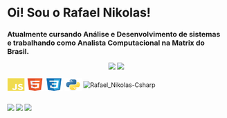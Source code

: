 # Oi! Sou o Rafael Nikolas! 
### Atualmente cursando Análise e Desenvolvimento de sistemas e trabalhando como Analista Computacional na Matrix do Brasil.
<div align="center">
  <img height="180em" src="https://github-readme-stats.vercel.app/api?username=rafaelnikolaspuggi&theme=vision-friendly-dark&show_icons=true)"/>
  <img height="180em" src="https://github-readme-stats.vercel.app/api/top-langs/?username=rafaelnikolaspuggi&layout=compact&langs_count=7&theme=vision-friendly-dark"/>
</div>
<div style="display: inline_block"><br>
  <img align="center" alt="Rafael_Nikolas-Js" height="30" width="40" src="https://raw.githubusercontent.com/devicons/devicon/master/icons/javascript/javascript-plain.svg">
  <img align="center" alt="Rafael_Nikolas-HTML" height="30" width="40" src="https://raw.githubusercontent.com/devicons/devicon/master/icons/html5/html5-original.svg">
  <img align="center" alt="Rafael_Nikolas-CSS" height="30" width="40" src="https://raw.githubusercontent.com/devicons/devicon/master/icons/css3/css3-original.svg">
  <img align="center" alt="Rafael_Nikolas-Python" height="30" width="40" src="https://raw.githubusercontent.com/devicons/devicon/master/icons/python/python-original.svg">
  <img align="center" alt="Rafael_Nikolas-Csharp" height="30" width="40" src="https://img.shields.io/badge/MySQL-005C84?style=for-the-badge&logo=mysql&logoColor=white">
  
  ##
 
<div> 
  <a href="https://www.instagram.com/rafaelnikolaspuggi/" target="_blank"><img src="https://img.shields.io/badge/-Instagram-%23E4405F?style=for-the-badge&logo=instagram&logoColor=white" target="_blank"></a> 
  <a href = "mailto:rafaelnikolaspuggi@gmail.com"><img src="https://img.shields.io/badge/-Gmail-%23333?style=for-the-badge&logo=gmail&logoColor=white" target="_blank"></a>
  <a href="https://www.linkedin.com/in/rafael-nikolas-puggione-rodrigues-querino-88b62a129/" target="_blank"><img src="https://img.shields.io/badge/-LinkedIn-%230077B5?style=for-the-badge&logo=linkedin&logoColor=white" target="_blank"></a> 
  
</div>
